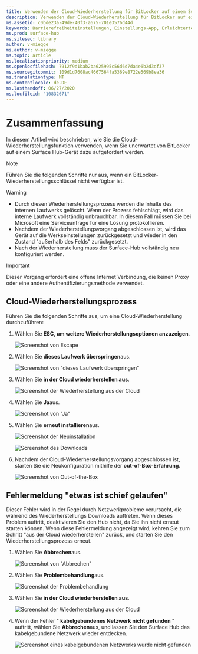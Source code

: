 ```yaml
---
title: Verwenden der Cloud-Wiederherstellung für BitLocker auf einem Surface Hub
description: Verwenden der Cloud-Wiederherstellung für BitLocker auf einem Surface Hub
ms.assetid: c0bde23a-49de-40f3-a675-701e3576d44d
keywords: Barrierefreiheiteinstellungen, Einstellungs-App, Erleichterte Bedienung
ms.prod: surface-hub
ms.sitesec: library
author: v-miegge
ms.author: v-miegge
ms.topic: article
ms.localizationpriority: medium
ms.openlocfilehash: 7912f9d1bab2ba625995c56d6d7da4e6b2d3df37
ms.sourcegitcommit: 109d1d7608ac4667564fa5369e8722e569b8ea36
ms.translationtype: MT
ms.contentlocale: de-DE
ms.lasthandoff: 06/27/2020
ms.locfileid: "10832671"
---
```

# Zusammenfassung

In diesem Artikel wird beschrieben, wie Sie die Cloud-Wiederherstellungsfunktion verwenden, wenn Sie unerwartet von BitLocker auf einem Surface Hub-Gerät dazu aufgefordert werden.

> [!NOTE]
> Führen Sie die folgenden Schritte nur aus, wenn ein BitLocker-Wiederherstellungsschlüssel nicht verfügbar ist.

> [!WARNING]
> * Durch diesen Wiederherstellungsprozess werden die Inhalte des internen Laufwerks gelöscht. Wenn der Prozess fehlschlägt, wird das interne Laufwerk vollständig unbrauchbar. In diesem Fall müssen Sie bei Microsoft eine Serviceanfrage für eine Lösung protokollieren.
> * Nachdem der Wiederherstellungsvorgang abgeschlossen ist, wird das Gerät auf die Werkseinstellungen zurückgesetzt und wieder in den Zustand "außerhalb des Felds" zurückgesetzt.
> * Nach der Wiederherstellung muss der Surface-Hub vollständig neu konfiguriert werden.

> [!IMPORTANT]
> Dieser Vorgang erfordert eine offene Internet Verbindung, die keinen Proxy oder eine andere Authentifizierungsmethode verwendet.

## Cloud-Wiederherstellungsprozess

Führen Sie die folgenden Schritte aus, um eine Cloud-Wiederherstellung durchzuführen:

1. Wählen Sie **ESC, um weitere Wiederherstellungsoptionen anzuzeigen**.

   ![Screenshot von Escape](images/01-escape.png)

1. Wählen Sie **dieses Laufwerk überspringen**aus.

   ![Screenshot von "dieses Laufwerk überspringen"](images/02-skip-this-drive.png)

1. Wählen Sie **in der Cloud wiederherstellen aus**.

   ![Screenshot der Wiederherstellung aus der Cloud](images/03-recover-from-cloud.png)

1. Wählen Sie **Ja**aus.

   ![Screenshot von "Ja"](images/04-yes.png)

1. Wählen Sie **erneut installieren**aus.

   ![Screenshot der Neuinstallation](images/05a-reinstall.png)

   ![Screenshot des Downloads](images/05b-downloading.png)

1. Nachdem der Cloud-Wiederherstellungsvorgang abgeschlossen ist, starten Sie die Neukonfiguration mithilfe der **out-of-Box-Erfahrung**.

   ![Screenshot von Out-of-the-Box](images/06-out-of-box.png)

## Fehlermeldung "etwas ist schief gelaufen"

Dieser Fehler wird in der Regel durch Netzwerkprobleme verursacht, die während des Wiederherstellungs Downloads auftreten. Wenn dieses Problem auftritt, deaktivieren Sie den Hub nicht, da Sie ihn nicht erneut starten können. Wenn diese Fehlermeldung angezeigt wird, kehren Sie zum Schritt "aus der Cloud wiederherstellen" zurück, und starten Sie den Wiederherstellungsprozess erneut.

1. Wählen Sie **Abbrechen**aus.

   ![Screenshot von "Abbrechen"](images/07-cancel.png)

1. Wählen Sie **Problembehandlung**aus.

   ![Screenshot der Problembehandlung](images/08-troubleshoot.png)

1. Wählen Sie **in der Cloud wiederherstellen aus**.

   ![Screenshot der Wiederherstellung aus der Cloud](images/09-recover-from-cloud2.png)

1. Wenn der Fehler " **kabelgebundenes Netzwerk nicht gefunden** " auftritt, wählen Sie **Abbrechen**aus, und lassen Sie den Surface Hub das kabelgebundene Netzwerk wieder entdecken.

   ![Screenshot eines kabelgebundenen Netzwerks wurde nicht gefunden](images/10-cancel.png)